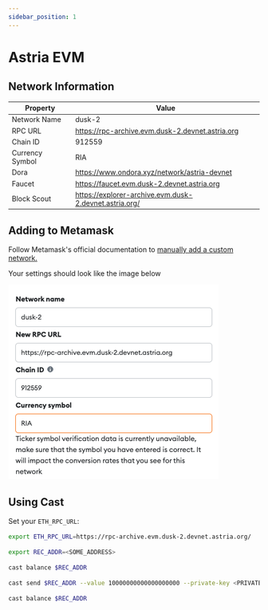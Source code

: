```yaml
---
sidebar_position: 1
---
```


# Astria EVM

## Network Information

| Property | Value |
|-----|-----|
| Network Name | dusk-2 |
| RPC URL | <https://rpc-archive.evm.dusk-2.devnet.astria.org> |
| Chain ID | 912559 |
| Currency Symbol | RIA |
| Dora | <https://www.ondora.xyz/network/astria-devnet> |
| Faucet | <https://faucet.evm.dusk-2.devnet.astria.org> |
| Block Scout | <https://explorer-archive.evm.dusk-2.devnet.astria.org/> |

## Adding to Metamask

Follow Metamask's official documentation to [manually add a custom network.](https://support.metamask.io/hc/en-us/articles/360043227612-How-to-add-a-custom-network-RPC#h_01G63GGJ83DGDRCS2ZWXM37CV5)

Your settings should look like the image below

![Metamask](assets/evm-metamask.png)

## Using Cast

Set your `ETH_RPC_URL`:

```bash
export ETH_RPC_URL=https://rpc-archive.evm.dusk-2.devnet.astria.org/
```

```bash
export REC_ADDR=<SOME_ADDRESS>
```

```bash
cast balance $REC_ADDR
```

```bash
cast send $REC_ADDR --value 10000000000000000000 --private-key <PRIVATE-KEY>
```

```bash
cast balance $REC_ADDR
```
